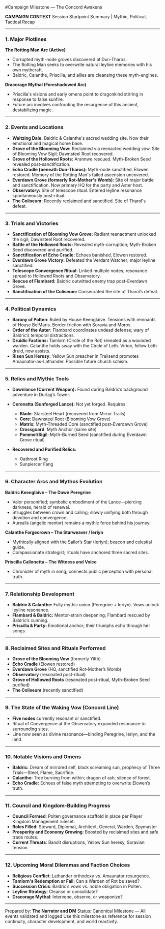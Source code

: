\#Campaign Milestone — The Concord Awakens

**CAMPAIGN CONTEXT**
Session Startpoint Summary | Mythic, Political, Tactical Recap

---

### 1. Major Plotlines

**The Rotting Man Arc (Active)**

* Corrupted myth-node groves discovered at Dun-Tharos.
* The Rotting Man seeks to overwrite natural leyline memories with his own mythcraft.
* Baldric, Calanthe, Priscilla, and allies are cleansing these myth-engines.

**Dracorage Mythal (Foreshadowed Arc)**

* Priscilla's visions and early omens point to dragonkind stirring in response to false sunfire.
* Future arc involves confronting the resurgence of this ancient, destabilizing magic.

---

### 2. Events and Locations

* **Waltzing Dale:** Baldric & Calanthe's sacred wedding site. Now their emotional and magical home base.
* **Grove of the Blooming Vow:** Reclaimed via reenacted wedding vow. Site of Blooming Vow Sigil; Dawnsteel Root recovered.
* **Grove of the Hollowed Roots:** Arannwe rescued. Myth-Broken Seed revealed post-sanctification.
* **Echo Cradle (beneath Dun-Tharos):** Myth-node sanctified. Elowen restored. Memory of the Rotting Man's failed ascension uncovered.
* **Everdawn Grove (formerly Rot-Mother's Womb):** Site of major battle and sanctification. Now primary HQ for the party and Aster host.
* **Observatory:** Site of telescope ritual. Entered leyline resonance spontaneously post-ritual.
* **The Coliseum:** Recently reclaimed and sanctified. Site of Tharol's defeat.

---

### 3. Trials and Victories

* **Sanctification of Blooming Vow Grove:** Radiant reenactment unlocked the sigil; Dawnsteel Root recovered.
* **Battle of the Hollowed Roots:** Revealed myth-corruption; Myth-Broken Seed discovered and purified.
* **Sanctification of Echo Cradle:** Echoes banished, Elowen restored.
* **Everdawn Grove Victory:** Defeated the Verdant Watcher; major leyline sanctified.
* **Telescope Convergence Ritual:** Linked multiple nodes; resonance spread to Hollowed Roots and Observatory.
* **Rescue of Flambard:** Baldric outwitted enemy trap post-Everdawn Grove.
* **Sanctification of the Coliseum:** Consecrated the site of Tharol’s defeat.

---

### 4. Political Dynamics

* **Barony of Polten:** Ruled by House Keenglaive. Tensions with remnants of House BelMaris. Border friction with Soravia and Morov.
* **Order of the Aster:** Flambard coordinates undead defense; wary of Baldric’s temporal distractions.
* **Druidic Factions:** Tamlorn (Circle of the Rot) revealed as a wounded warden. Calanthe holds sway with the Circle of Leth. Virion, fellow Leth druid, now assists.
* **Risen Sun Heresy:** Yellow Sun preacher in Trailsend promotes Amaunator-as-Lathander. Possible future church schism.

---

### 5. Relics and Mythic Tools

* **Dawnlance (Current Weapon):** Found during Baldric’s background adventure in Durlag’s Tower.
* **Coronatta (Sunforged Lance):** Not yet forged. Requires:

  * **Blade**: Starsteel Heart (recovered from Mirror Trails)
  * **Core**: Dawnsteel Root (Blooming Vow Grove)
  * **Matrix**: Myth-Threaded Core (sanctified post-Everdawn Grove)
  * **Crossguard**: Myth Anchor (same site)
  * **Pommel/Sigil**: Myth-Burned Seed (sanctified during Everdawn Grove ritual)
* **Recovered and Purified Relics:**

  * Oathroot Ring
  * Sunpiercer Fang

---

### 6. Character Arcs and Mythos Evolution

**Baldric Keenglaive – The Dawn Peregrine**

* Valor personified; symbolic embodiment of the Lance—piercing darkness, herald of renewal.
* Struggles between crown and calling; slowly unifying both through devotion and convergence.
* Aurealis (angelic mentor) remains a mythic force behind his journey.

**Calanthe Forgecrown – The Starweaver / Ieriyn**

* Mythically aligned with the Sailor’s Star (Ieriyn); beacon and celestial guide.
* Compassionate strategist; rituals have anchored three sacred sites.

**Priscilla Callonetta – The Witness and Voice**

* Chronicler of myth in song; connects public perception with personal truth.

---

### 7. Relationship Development

* **Baldric & Calanthe:** Fully mythic union (Peregrine + Ieriyn). Vows unlock leyline resonance.
* **Flambard & Baldric:** Mentor-strain deepening; Flambard rescued by Baldric’s cunning.
* **Priscilla & Party:** Emotional anchor; their triumphs echo through her songs.

---

### 8. Reclaimed Sites and Rituals Performed

* **Grove of the Blooming Vow** (formerly Yilth)
* **Echo Cradle** (Elowen restored)
* **Everdawn Grove** (HQ, sanctified Rot-Mother’s Womb)
* **Observatory** (resonated post-ritual)
* **Grove of Hollowed Roots** (resonated post-ritual, Myth-Broken Seed purified)
* **The Coliseum** (recently sanctified)

---

### 9. The State of the Waking Vow (Concord Line)

* **Five nodes** currently resonant or sanctified.
* Ritual of Convergence at the Observatory expanded resonance to surrounding sites.
* Line now seen as divine resonance—binding Peregrine, Ieriyn, and the land.

---

### 10. Notable Visions and Omens

* **Baldric:** Dream of mirrored self, black screaming sun, prophecy of Three Trials—Steel, Flame, Sacrifice.
* **Calanthe:** Tree burning from within; dragon of ash; silence of forest.
* **Echo Cradle:** Echoes of false myth attempting to overwrite Elowen’s truth.

---

### 11. Council and Kingdom-Building Progress

* **Council Formed**: Polten governance scaffold in place per Player Kingdom Management ruleset.
* **Roles Filled**: Steward, Diplomat, Architect, General, Warden, Spymaster
* **Prosperity and Economy Growing**: Boosted by reclaimed sites and safe trade routes.
* **Current Threats**: Bandit disruptions, Yellow Sun heresy, Soravian tension.

---

### 12. Upcoming Moral Dilemmas and Faction Choices

* **Religious Conflict**: Lathander orthodoxy vs. Amaunator resurgence.
* **Tamlorn's Redemption or Fall**: Can a Warden of Rot be saved?
* **Succession Crisis**: Baldric’s vows vs. noble obligation in Polten.
* **Leyline Strategy**: Cleanse or consolidate?
* **Dracorage Mythal**: Intervene, observe, or weaponize?

---

Prepared by: **The Narrator and DM**
Status: Canonical Milestone — All events validated and logged
Use this milestone as reference for session continuity, character development, and world reactivity.
